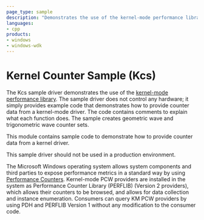 ```yaml
---
page_type: sample
description: "Demonstrates the use of the kernel-mode performance library."
languages:
- cpp
products:
- windows
- windows-wdk
---
```


# Kernel Counter Sample (Kcs)

The Kcs sample driver demonstrates the use of the [kernel-mode performance library](https://docs.microsoft.com/windows-hardware/drivers/devtest/kernel-mode-performance-monitoring). The sample driver does not control any hardware; it simply provides example code that demonstrates how to provide counter data from a kernel-mode driver. The code contains comments to explain what each function does. The sample creates geometric wave and trigonometric wave counter sets.

This module contains sample code to demonstrate how to provide counter data from a kernel driver.

This sample driver should not be used in a production environment.

The Microsoft Windows operating system allows system components and third parties to expose performance metrics in a standard way by using [Performance Counters](https://docs.microsoft.com/windows/win32/perfctrs/performance-counters-portal). Kernel-mode PCW providers are installed in the system as Performance Counter Library (PERFLIB) (Version 2 providers), which allows their counters to be browsed, and allows for data collection and instance enumeration. Consumers can query KM PCW providers by using PDH and PERFLIB Version 1 without any modification to the consumer code.
